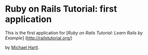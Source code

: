 # Ruby on Rails Tutorial: first application 

This is the first application for 
[*Ruby on Rails Tutorial: 
Learn Rails by Example*] (http://railstutorial.org/) 

by [Michael Hartl](http://michaelhartl.com/).